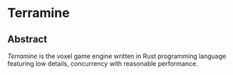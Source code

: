 # Terramine

## Abstract

_Terramine_ is the voxel game engine written in Rust programming language featuring low details, concurrency with reasonable performance.